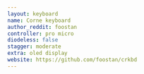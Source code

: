 ```yaml
---
layout: keyboard
name: Corne keyboard
author_reddit: foostan
controller: pro micro
diodeless: false
stagger: moderate
extra: oled display
website: https://github.com/foostan/crkbd
---
```

